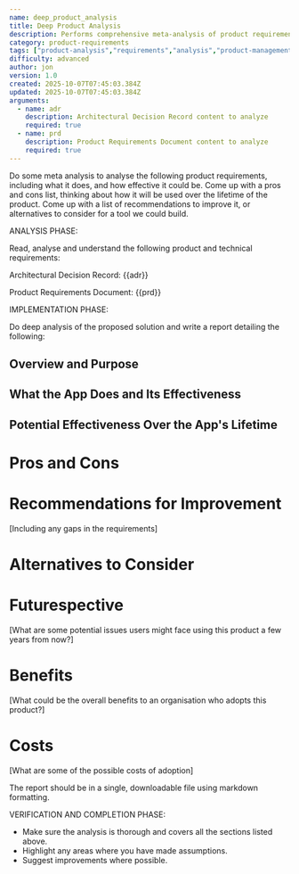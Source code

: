 ```yaml
---
name: deep_product_analysis
title: Deep Product Analysis
description: Performs comprehensive meta-analysis of product requirements including effectiveness evaluation, pros/cons analysis, recommendations, and alternatives consideration. Generates a detailed report covering overview, lifetime effectiveness, gaps, future considerations, organizational benefits, and adoption costs.
category: product-requirements
tags: ["product-analysis","requirements","analysis","product-management","documentation"]
difficulty: advanced
author: jon
version: 1.0
created: 2025-10-07T07:45:03.384Z
updated: 2025-10-07T07:45:03.384Z
arguments:
  - name: adr
    description: Architectural Decision Record content to analyze
    required: true
  - name: prd
    description: Product Requirements Document content to analyze
    required: true
---
```


Do some meta analysis to analyse the following product requirements, including what it does, and how effective it could be. Come up with a pros and cons list, thinking about how it will be used over the lifetime of the product. Come up with a list of recommendations to improve it, or alternatives to consider for a tool we could build.

ANALYSIS PHASE:

Read, analyse and understand the following product and technical requirements:

Architectural Decision Record: {{adr}}

Product Requirements Document: {{prd}}

IMPLEMENTATION PHASE:

Do deep analysis of the proposed solution and write a report detailing the following:
## Overview and Purpose
## What the App Does and Its Effectiveness
## Potential Effectiveness Over the App's Lifetime
# Pros and Cons
# Recommendations for Improvement
[Including any gaps in the requirements]
# Alternatives to Consider
# Futurespective
[What are some potential issues users might face using this product a few years from now?]
# Benefits
[What could be the overall benefits to an organisation who adopts this product?]
# Costs
[What are some of the possible costs of adoption]

The report should be in a single, downloadable file using markdown formatting.

VERIFICATION AND COMPLETION PHASE:

- Make sure the analysis is thorough and covers all the sections listed above.
- Highlight any areas where you have made assumptions.
- Suggest improvements where possible.

